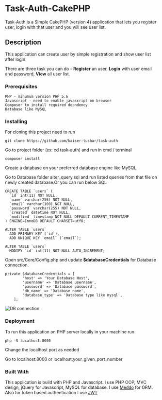 # Task-Auth-CakePHP

Task-Auth is a Simple CakePHP (version 4) application that lets you register user, login with that user and you will see user list.

## Description
This application can create user by simple registration and show user list after login.

There are three task you can do - **Register** an user, **Login** with user email and password, **View** all user list.

### Prerequisites
```
PHP - minumum version PHP 5.6
Javascript - need to enable javascript on browser
Composer to install required depndency
Database like MySQL
```

### Installing
 For cloning this project need to run
 ```
git clone https://github.com/kaiser-tushar/task-auth
```
Go to project folder (ex: cd task-auth) and run in cmd / terminal
```
composer install
```
Create a database on your preferred database engine like MySQL.

Go to Database folder alter_query.sql and run listed queries from that file on newly created database.Or you can run below SQL
```
CREATE TABLE `users` (
  `id` int(11) NOT NULL,
  `name` varchar(255) NOT NULL,
  `email` varchar(100) NOT NULL,
  `password` varchar(255) NOT NULL,
  `created` datetime NOT NULL,
  `modified` timestamp NOT NULL DEFAULT CURRENT_TIMESTAMP
) ENGINE=InnoDB DEFAULT CHARSET=utf8;

ALTER TABLE `users`
  ADD PRIMARY KEY (`id`),
  ADD UNIQUE KEY `email` (`email`);

ALTER TABLE `users`
  MODIFY `id` int(11) NOT NULL AUTO_INCREMENT;
```

Open src/Core/Config.php and update **$databaseCredentials** for Database connection.
```
private $databaseCredentials = [
        'host' => 'Your Database Host',
        'username' => 'Database username',
        'password' => 'Database password',
        'db_name' => 'Database name',
        'database_type' => 'Database type like mysql',
    ];
```
![DB connection](https://i.imgur.com/40IcQRN.png)

### Deployment
To run  this application on PHP server locally in your machine run

```
php -S localhost:8000
```
Change the localhost port as needed

Go to localhost:8000 or localhost:your_given_port_number

### Built With
This application is build with PHP and Javascript. I use PHP OOP, MVC design, jQuery for Javascript, MySQL for database. I use [Meddo](https://medoo.in/) for ORM. Also for token based authentication I use  [JWT](http://jwt.io/)

